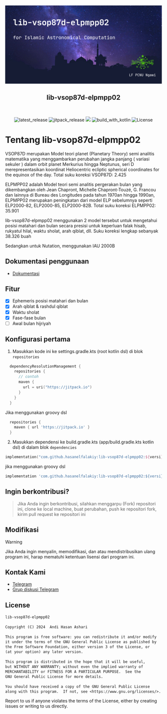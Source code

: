 <p align="center">
  <img src="./img/banner_vsop87d_elpmpp02.png" alt="app_banner"/>
</p>

<h2 align="center"><b>lib-vsop87d-elpmpp02</b></h2>
<p align="center">
<p><br>

<p align="center">
<!-- Latest release -->
<img src="https://img.shields.io/github/v/release/hasanelfalakiy/lib-vsop87d-elpmpp02?include_releases&label=latest%20release&style=for-the-badge&color=brightgreen" alt="latest_release"/>
<!-- Jitpack release -->
<img src="https://img.shields.io/jitpack/v/hasanelfalakiy/lib-vsop87d-elpmpp02.svg?style=for-the-badge&color=brightgreen" alt="jitpack_release">
<!-- Github Repo size -->
<img src="https://img.shields.io/github/repo-size/hasanelfalakiy/lib-vsop87d-elpmpp02?style=for-the-badge">
<!-- Build with Kotlin -->
<img src="https://img.shields.io/badge/Kotlin-C116E3?&style=for-the-badge&logo=kotlin&logoColor=white" alt="build_with_kotlin">
<!-- License -->
<img src="https://img.shields.io/github/license/hasanelfalakiy/lib-vsop87d-elpmpp02?color=blue&style=for-the-badge&color=brightgreen" alt="License">
</p>

# Tentang lib-vsop87d-elpmpp02

VSOP87D merupakan Model teori planet (Planetary Theory) semi analitis matematika yang menggambarkan perubahan jangka panjang ( variasi sekuler ) dalam orbit planet Merkurius hingga Neptunus,
seri D merepresentasikan koordinat Heliocentric ecliptic spherical coordinates for the equinox of the day. Total suku koreksi VSOP87D: 2.425

ELPMPP02 adalah Model teori semi analitis pergerakan bulan yang dikembangkan oleh Jean Chapront, Michelle Chapront-Touzé, G. Francou dan lainnya di Bureau des Longitudes pada tahun 1970an hingga 1990an, ELPMPP02 merupakan peningkatan dari model ELP sebelumnya seperti ELP2000-82, ELP2000-85, ELP2000-82B. Total suku koreksi ELPMPP02: 35.901

lib-vsop87d-elpmpp02 menggunakan 2 model tersebut untuk mengetahui posisi matahari dan bulan secara presisi untuk keperluan falak hisab, rukyatul hilal, waktu sholat, arah qiblat, dll. Suku koreksi lengkap sebanyak 38.326 buah

Sedangkan untuk Nutation, menggunakan IAU 2000B

## Dokumentasi penggunaan

- [Dokumentasi](https://hasanelfalakiy.github.io/lib-vsop87d-elpmpp02/)

## Fitur

- [x] Ephemeris posisi matahari dan bulan
- [x] Arah qiblat & rashdul qiblat
- [x] Waktu sholat
- [x] Fase-fase bulan
- [ ] Awal bulan hijriyah

## Konfigurasi pertama

1. Masukkan kode ini ke settings.gradle.kts (root kotlin dsl) di blok ```repositories```
```kotlin.kts
  dependencyResolutionManagement {
    repositories {
      // contoh
      maven {
        url = uri("https://jitpack.io")
      }
    }
  }
```
Jika menggunakan groovy dsl
```groovy
  repositories {
    maven { url 'https://jitpack.io' }
  }
```
2. Masukkan dependensi ke build.gradle.kts (app/build.gradle.kts kotlin dsl)
di dalam blok ```dependencies``` 

```kotlin.kts
implementation("com.github.hasanelfalakiy:lib-vsop87d-elpmpp02:${versi}")
```
jika menggunakan groovy dsl
```groovy
implementation 'com.github.hasanelfalakiy:lib-vsop87d-elpmpp02:${versi}'
```

## Ingin berkontribusi?
> Jika Anda ingin berkontribusi, silahkan menggarpu (Fork) repositori ini, clone ke local machine, buat perubahan, push ke repositori fork, kirim pull request ke repositori ini

## Modifikasi
> [!WARNING]
>
> Jika Anda ingin menyalin, memodifikasi, dan atau mendistribusikan ulang program ini, harap mematuhi ketentuan lisensi dari program ini.

## Kontak Kami

- [Telegram](https://t.me/moonelfalakiy)
- [Grup diskusi Telegram](https://t.me/moonlight_studio01/9)

## License

```
lib-vsop87d-elpmpp02

Copyright (C) 2024  Andi Hasan Ashari

This program is free software: you can redistribute it and/or modify
it under the terms of the GNU General Public License as published by
the Free Software Foundation, either version 3 of the License, or
(at your option) any later version.

This program is distributed in the hope that it will be useful,
but WITHOUT ANY WARRANTY; without even the implied warranty of
MERCHANTABILITY or FITNESS FOR A PARTICULAR PURPOSE.  See the
GNU General Public License for more details.

You should have received a copy of the GNU General Public License
along with this program.  If not, see <https://www.gnu.org/licenses/>.
```
Report to us if anyone violates the terms of the License, either by creating issues or writing to us directly.
